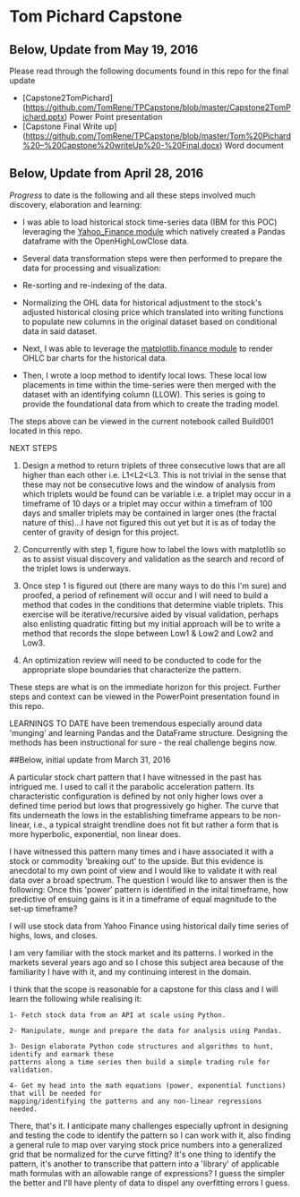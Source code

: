 # Tom Pichard Capstone

## Below, Update from May 19, 2016

Please read through the following documents found in this repo for the final update

* [Capstone2TomPichard] (https://github.com/TomRene/TPCapstone/blob/master/Capstone2TomPichard.pptx) Power Point presentation
* [Capstone Final Write up] (https://github.com/TomRene/TPCapstone/blob/master/Tom%20Pichard%20–%20Capstone%20writeUp%20-%20Final.docx) Word document


## Below, Update from April 28, 2016

_Progress_ to date is the following and all these steps involved much discovery, elaboration and learning:

* I was able to load historical stock time-series data (IBM for this POC) leveraging the [Yahoo_Finance module]( https://pypi.python.org/pypi/yahoo-finance/1.2.1#usage-examples) which natively created a Pandas dataframe with the OpenHighLowClose data.

* Several data transformation steps were then performed to prepare the data for processing and visualization:
 * Re-sorting and re-indexing of the data.
 * Normalizing the OHL data for historical adjustment to the stock's adjusted historical closing price which translated into writing functions to populate new columns in the original dataset based on conditional data in said dataset.

* Next, I was able to leverage the [matplotlib.finance module](http://matplotlib.org/api/finance_api.html) to render OHLC bar charts for the historical data.

* Then, I wrote a loop method to identify local lows. These local low placements in time within the time-series were then  merged with the dataset with an identifying column (LLOW). This series is going to provide the foundational data from which to create the trading model.

The steps above can be viewed in the current notebook called Build001 located in this repo. 

NEXT STEPS

1. Design a method to return triplets of three consecutive lows that are all higher than each other i.e. L1<L2<L3. This is not trivial in the sense that these may not be consecutive lows and the window of analysis from which triplets would be found can be variable i.e. a triplet may occur in a timeframe of 10 days or a triplet may occur within a timefram of 100 days and smaller triplets may be contained in larger ones (the fractal nature of this)...I have not figured this out yet but it is as of today the center of gravity of design for this project.

2. Concurrently with step 1, figure how to label the lows with matplotlib so as to assist visual discovery and validation as the search and record of the triplet lows is underways.

3. Once step 1 is figured out (there are many ways to do this I'm sure) and proofed, a period of refinement will occur and I will need to build a method that codes in the conditions that determine viable triplets. This exercise will be iterative/recursive aided by visual validation, perhaps also enlisting quadratic fitting but my initial approach will be to write a method that records the slope between Low1 & Low2 and Low2 and Low3.
 
4. An optimization review will need to be conducted to code for the appropriate slope boundaries that characterize the pattern.

These steps are what is on the immediate horizon for this project. Further steps and context can be viewed in the PowerPoint presentation found in this repo. 

LEARNINGS TO DATE have been tremendous especially around data 'munging' and learning Pandas and the DataFrame structure. Designing the methods has been instructional for sure - the real challenge begins now.

##Below, initial update from March 31, 2016

A particular stock chart pattern that I have witnessed in the past has intrigued me. I used to call it the parabolic acceleration pattern. Its characteristic configuration is defined by not only higher lows over a defined time period but lows that progressively go higher. The curve that fits underneath the lows in the establishing timeframe appears to be non- linear, i.e., a typical straight trendline does not fit but rather a form that is more  hyperbolic, exponential, non linear does.

I have witnessed this pattern many times and i have associated it with a stock or commodity 'breaking out' to the upside. But this evidence is anecdotal to my own point of view and I would like to validate it with real data over a broad spectrum. The question I would like to answer then is the following: Once this 'power' pattern is identified in the inital timeframe, how predictive of ensuing gains is it in a timeframe of equal magnitude to the set-up timeframe?

I will use stock data from Yahoo Finance using historical daily time series of highs, lows, and closes.

I am very familiar with the stock market and its patterns. I worked in the markets several years ago and so I chose this subject area because of the familiarity I have with it, and my continuing interest in the domain.

I think that the scope is reasonable for a capstone for this class and I will learn the following while realising it:

	1- Fetch stock data from an API at scale using Python.

	2- Manipulate, munge and prepare the data for analysis using Pandas.

	3- Design elaborate Python code structures and algorithms to hunt, identify and earmark these
	patterns along a time series then build a simple trading rule for validation.

	4- Get my head into the math equations (power, exponential functions) that will be needed for
	mapping/identifying the patterns and any non-linear regressions needed.

There, that's it. I anticipate many challenges especially upfront in designing and testing the code to identify the pattern so I can work with it, also finding a general rule to map over varying stock price numbers into a generalized grid that be normalized for the curve fitting? It's one thing to identify the pattern, it's another to transcribe that pattern into a 'library' of applicable math formulas with an allowable range of expressions? I guess the simpler the better and I'll have plenty of data to dispel any overfitting errors I guess.


	

